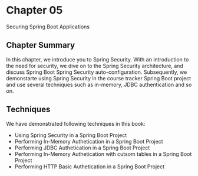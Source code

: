 # Chapter 05
Securing Spring Boot Applications

## Chapter Summary
In this chapter, we introduce you to Spring Security. With an introduction to the need for security, we dive on to the Spring Security architecture, and discuss Spring Boot Spring Security auto-configuration. Subsequently, we demonstarte using Spring Security in the course tracker Spring Boot project and use several techniques such as in-memory, JDBC authentication and so on. 

## Techniques
We have demonstrated following techniques in this book:
- Using Spring Security in a Spring Boot Project
- Performing In-Memory Authetication in a Spring Boot Project
- Performing JDBC Authetication in a Spring Boot Project
- Performing In-Memory Authetication with cutsom tables in a Spring Boot Project
- Performing HTTP Basic Authetication in a Spring Boot Project

